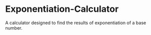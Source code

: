 # Exponentiation-Calculator
A calculator designed to find the results of exponentiation of a base number.
